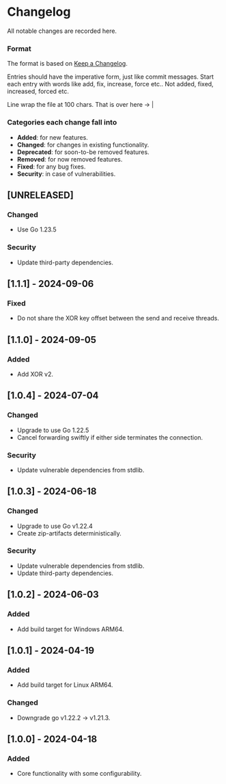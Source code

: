 # Changelog
All notable changes are recorded here.

### Format

The format is based on [Keep a Changelog](http://keepachangelog.com/en/1.0.0/).

Entries should have the imperative form, just like commit messages. Start each entry with words like
add, fix, increase, force etc.. Not added, fixed, increased, forced etc.

Line wrap the file at 100 chars.                                              That is over here -> |

### Categories each change fall into

* **Added**: for new features.
* **Changed**: for changes in existing functionality.
* **Deprecated**: for soon-to-be removed features.
* **Removed**: for now removed features.
* **Fixed**: for any bug fixes.
* **Security**: in case of vulnerabilities.


## [UNRELEASED]
### Changed
- Use Go 1.23.5
### Security
- Update third-party dependencies.


## [1.1.1] - 2024-09-06
### Fixed
- Do not share the XOR key offset between the send and receive threads.


## [1.1.0] - 2024-09-05
### Added
- Add XOR v2.


## [1.0.4] - 2024-07-04
### Changed
- Upgrade to use Go 1.22.5
- Cancel forwarding swiftly if either side terminates the connection.
### Security
- Update vulnerable dependencies from stdlib.


## [1.0.3] - 2024-06-18
### Changed
- Upgrade to use Go v1.22.4
- Create zip-artifacts deterministically.
### Security
- Update vulnerable dependencies from stdlib.
- Update third-party dependencies.


## [1.0.2] - 2024-06-03
### Added
- Add build target for Windows ARM64.


## [1.0.1] - 2024-04-19
### Added
- Add build target for Linux ARM64.
### Changed
- Downgrade go v1.22.2 -> v1.21.3.


## [1.0.0] - 2024-04-18
### Added
- Core functionality with some configurability.
